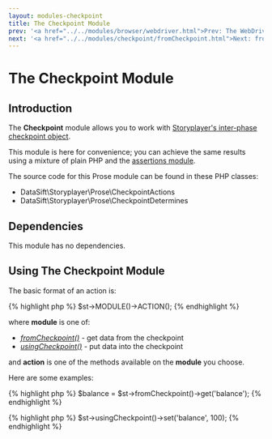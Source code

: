 ```yaml
---
layout: modules-checkpoint
title: The Checkpoint Module
prev: '<a href="../../modules/browser/webdriver.html">Prev: The WebDriver Library</a>'
next: '<a href="../../modules/checkpoint/fromCheckpoint.html">Next: fromCheckpoint()</a>'
---
```


# The Checkpoint Module

## Introduction

The __Checkpoint__ module allows you to work with [Storyplayer's inter-phase checkpoint object](../../stories/the-checkpoint.html).

This module is here for convenience; you can achieve the same results using a mixture of plain PHP and the [assertions module](../assertions/index.html).

The source code for this Prose module can be found in these PHP classes:

* DataSift\Storyplayer\Prose\CheckpointActions
* DataSift\Storyplayer\Prose\CheckpointDetermines

## Dependencies

This module has no dependencies.

## Using The Checkpoint Module

The basic format of an action is:

{% highlight php %}
$st->MODULE()->ACTION();
{% endhighlight %}

where __module__ is one of:

* _[fromCheckpoint()](fromCheckpoint.html)_ - get data from the checkpoint
* _[usingCheckpoint()](usingCheckpoint.html)_ - put data into the checkpoint

and __action__ is one of the methods available on the __module__ you choose.

Here are some examples:

{% highlight php %}
$balance = $st->fromCheckpoint()->get('balance');
{% endhighlight %}

{% highlight php %}
$st->usingCheckpoint()->set('balance', 100);
{% endhighlight %}